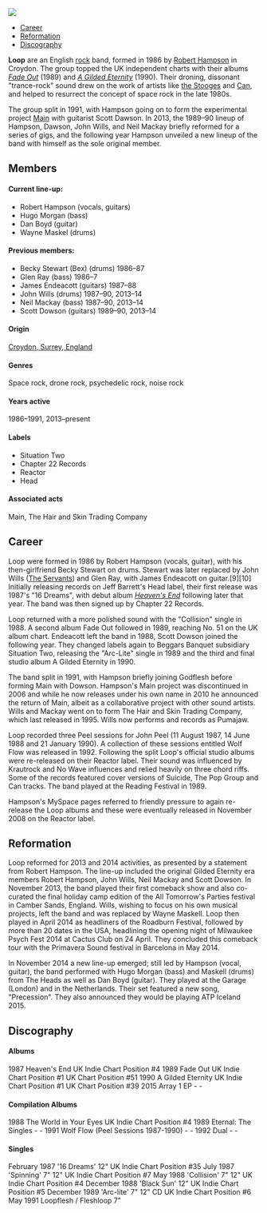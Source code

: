 <img src="https://upload.wikimedia.org/wikipedia/commons/thumb/f/f1/Loop_%281989%29.jpg/559px-Loop_%281989%29.jpg">

<ul class="nav">
 <li><a href="#">	Career</a></li>
 <li><a href="#">	Reformation</a></li>
 <li><a href="#">	Discography</a></li>
</ul>

<main>
<p><b>Loop</b> are an English <a href="https://en.wikipedia.org/wiki/Rock_music" title="Rock music">rock</a> band, formed in 1986 by <a href="https://en.wikipedia.org/wiki/Robert_Hampson" title="Robert Hampson">Robert Hampson</a> in Croydon. The group topped the UK independent charts with their albums <i><a href="https://en.wikipedia.org/wiki/Fade_Out_(album)" title="Fade Out (album)">Fade Out</a></i> (1989) and <i><a href="https://en.wikipedia.org/wiki/A_Gilded_Eternity" title="A Gilded Eternity">A Gilded Eternity</a></i> (1990). Their droning, dissonant "trance-rock" sound drew on the work of artists like <a href="https://en.wikipedia.org/wiki/The_Stooges" title="The Stooges">the Stooges</a> and <a href="https://en.wikipedia.org/wiki/Can_(band)" title="Can (band)">Can</a>, and helped to resurrect the concept of space rock in the late 1980s.</p>

<p>The group split in 1991, with Hampson going on to form the experimental project <a href="https://en.wikipedia.org/wiki/Main_(band)" title="Main (band)">Main</a> with guitarist Scott Dawson. In 2013, the 1989–90 lineup of Hampson, Dawson, John Wills, and Neil Mackay briefly reformed for a series of gigs, and the following year Hampson unveiled a new lineup of the band with himself as the sole original member.</p>
</main>

<h2>Members</h2>
<h4>Current line-up:</h4>
<ul class="members">
<li>Robert Hampson (vocals, guitars)</li>
<li>Hugo Morgan (bass)</li>
<li>Dan Boyd (guitar)</li>
<li>Wayne Maskel (drums)</li>
</ul>

<h4>Previous members:</h4>
<ul class="members">
<li>Becky Stewart (Bex) (drums) 1986–87</li>
<li>Glen Ray (bass) 1986–7</li>
<li>James Endeacott (guitars) 1987–88</li>
<li>John Wills (drums) 1987–90, 2013–14</li>
<li>Neil Mackay (bass) 1987–90, 2013–14</li>
<li>Scott Dowson (guitars) 1989–90, 2013–14</li>
</ul>

<h4>Origin</h4>	
<a href="https://en.wikipedia.org/wiki/Croydon">Croydon, Surrey, England</a>

<h4>Genres</h4>	
<p>Space rock, drone rock, psychedelic rock, noise rock</p>
 
<h4>Years active</h4>	
<p>1986–1991, 2013–present</p>

<h4>Labels</h4>
<ul class="labels">
<li>Situation Two</li>
<li>Chapter 22 Records</li>
<li>Reactor</li> 
<li>Head</li>
</ul>
 
<h4>Associated acts</h4>	
<p>Main, The Hair and Skin Trading Company</p>


<h2>Career</h2>

<main>
<p>Loop were formed in 1986 by Robert Hampson (vocals, guitar), with his then-girlfriend Becky Stewart on drums. Stewart was later replaced by John Wills (<a href="https://en.wikipedia.org/wiki/The_Servants" title="The Servants">The Servants</a>) and Glen Ray, with James Endeacott on guitar.[9][10] Initially releasing records on Jeff Barrett's Head label, their first release was 1987's "16 Dreams", with debut album <i><a href="https://en.wikipedia.org/wiki/Heaven%27s_End" title="Heaven's End">Heaven's End</a></i> following later that year. The band was then signed up by Chapter 22 Records.</p>

<p>Loop returned with a more polished sound with the "Collision" single in 1988. A second album Fade Out followed in 1989, reaching No. 51 on the UK album chart. Endeacott left the band in 1988, Scott Dowson joined the following year. They changed labels again to Beggars Banquet subsidiary Situation Two, releasing the "Arc-Lite" single in 1989 and the third and final studio album A Gilded Eternity in 1990.</p>

<p>The band split in 1991, with Hampson briefly joining Godflesh before forming Main with Dowson. Hampson's Main project was discontinued in 2006 and while he now releases under his own name in 2010 he announced the return of Main, albeit as a collaborative project with other sound artists. Wills and Mackay went on to form The Hair and Skin Trading Company, which last released in 1995. Wills now performs and records as Pumajaw.</p>

<p>Loop recorded three Peel sessions for John Peel (11 August 1987, 14 June 1988 and 21 January 1990). A collection of these sessions entitled Wolf Flow was released in 1992. Following the split Loop's official studio albums were re-released on their Reactor label. Their sound was influenced by Krautrock and No Wave influences and relied heavily on three chord riffs. Some of the records featured cover versions of Suicide, The Pop Group and Can tracks. The band played at the Reading Festival in 1989.</p>

<p>Hampson's MySpace pages referred to friendly pressure to again re-release the Loop albums and these were eventually released in November 2008 on the Reactor label.</p>
</main>

<h2>Reformation</h2>

<main>
<p>Loop reformed for 2013 and 2014 activities, as presented by a statement from Robert Hampson. The line-up included the original Gilded Eternity era members Robert Hampson, John Wills, Neil Mackay and Scott Dowson. In November 2013, the band played their first comeback show and also co-curated the final holiday camp edition of the All Tomorrow's Parties festival in Camber Sands, England. Wills, wishing to focus on his own musical projects, left the band and was replaced by Wayne Maskell. Loop then played in April 2014 as headliners of the Roadburn Festival, followed by more than 20 dates in the USA, headlining the opening night of Milwaukee Psych Fest 2014 at Cactus Club on 24 April. They concluded this comeback tour with the Primavera Sound festival in Barcelona in May 2014.</p>

<p>In November 2014 a new line-up emerged; still led by Hampson (vocal, guitar), the band performed with Hugo Morgan (bass) and Maskell (drums) from The Heads as well as Dan Boyd (guitar). They played at the Garage (London) and in the Netherlands. Their set featured a new song, "Precession". They also announced they would be playing ATP Iceland 2015.</p>
</main>
 
<h2>Discography</h2>

<h4>Albums</h4>
1987	Heaven's End	UK Indie Chart Position #4	
1989	Fade Out	UK Indie Chart Position #1	UK Chart Position #51
1990	A Gilded Eternity	UK Indie Chart Position #1	UK Chart Position #39
2015	Array 1 EP	-	-
<h4>Compilation Albums</h4>
1988	The World in Your Eyes UK Indie Chart Position	#4
1989	Eternal: The Singles 	-	-
1991	Wolf Flow (Peel Sessions 1987-1990)	-	-
1992	Dual 	-	-
<h4>Singles</h4>
February	1987	'16 Dreams'	12"	UK Indie Chart Position #35
July	1987	'Spinning'	7" 12"	UK Indie Chart Position #7
May	1988	'Collision'	7" 12"	UK Indie Chart Position #4
December	1988	'Black Sun'	12"	UK Indie Chart Position #5
December	1989	'Arc-lite'	7" 12" CD	UK Indie Chart Position #6
May	1991	Loopflesh / Fleshloop	7"	


  </body>
</html>
